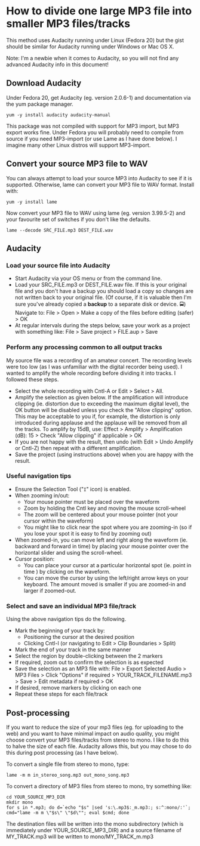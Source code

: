 How to divide one large MP3 file into smaller MP3 files/tracks
==============================================================

This method uses Audacity running under Linux (Fedora 20) but the gist
should be similar for Audacity running under Windows or Mac OS X.

Note: I'm a newbie when it comes to Audacity, so you will not find any
advanced Audacity info in this document!

## Download Audacity
Under Fedora 20, get Audacity (eg. version 2.0.6-1) and documentation
via the yum package manager.

```
yum -y install audacity audacity-manual
```

This package was not compiled with support for MP3 import, but MP3
export works fine. Under Fedora you will probably need to compile from
source if you need MP3-import (or use Lame as I have done below). I 
imagine many other Linux distros will support MP3-import.

## Convert your source MP3 file to WAV

You can always attempt to load your source MP3 into Audacity to see if
it is supported. Otherwise, lame can convert your MP3 file to WAV format.
Install with:

```
yum -y install lame
```

Now convert your MP3 file to WAV using lame (eg. version 3.99.5-2)
and your favourite set of switches if you don't like the defaults.

```
lame --decode SRC_FILE.mp3 DEST_FILE.wav
```

## Audacity

### Load your source file into Audacity
- Start Audacity via your OS menu or from the command line.
- Load your SRC_FILE.mp3 or DEST_FILE.wav file. If this is your original
  file and you don't have a backup you should load a copy so changes
  are not written back to your original file. (Of course, if it is
  valuable then I'm sure you've already copied a __backup__ to a
  separate disk or device.  :oncoming_bus:) Navigate to:
    File > Open > Make a copy of the files before editing (safer) > OK
- At regular intervals during the steps below, save your work as
  a project with something like:
    File > Save project > FILE.aup > Save

### Perform any processing common to all output tracks

My source file was a recording of an amateur concert. The recording levels
were too low (as I was unfamiliar with the digital recorder being used).
I wanted to amplify the whole recording before dividing it into tracks. I
followed these steps.

- Select the whole recording with Cntl-A or Edit > Select > All.
- Amplify the selection as given below. If the amplification will
  introduce clipping (ie. distortion due to exceeding the maximum digital
  level), the OK button will be disabled unless you check the "Allow
  clipping" option. This may be acceptable to you if, for example,
  the distortion is only introduced during applause and the applause
  will be removed from all the tracks. To amplify by 15dB, use:
    Effect > Amplify > Amplification (dB): 15 > Check "Allow clipping" if applicable > OK
- If you are not happy with the result, then undo (with Edit > Undo
  Amplify or Cntl-Z) then repeat with a different amplification.
- Save the project (using instructions above) when you are happy
  with the result.

### Useful navigation tips
- Ensure the Selection Tool ("`I`" icon) is enabled.
- When zooming in/out:
  * Your mouse pointer must be placed over the waveform
  * Zoom by holding the Cntl key and moving the mouse scroll-wheel
  * The zoom will be centered about your mouse pointer (not your cursor
    within the waveform)
  * You might like to click near the spot where you are zooming-in
    (so if you lose your spot it is easy to find by zooming out)
- When zoomed-in, you can move left and right along the waveform
  (ie. backward and forward in time) by placing your mouse pointer over
  the horizontal slider and using the scroll-wheel.
- Cursor position:
  * You can place your cursor at a particular horizontal spot (ie.
    point in time ) by clicking on the waveform.
  * You can move the cursor by using the left/right arrow keys on
    your keyboard. The amount moved is smaller if you are zoomed-in
    and larger if zoomed-out.

### Select and save an individual MP3 file/track

Using the above navigation tips do the following.
- Mark the beginning of your track by:
  * Positioning the cursor at the desired position
  * Clicking Cntl-I (or navigating to Edit > Clip Boundaries > Split)
- Mark the end of your track in the same manner
- Select the region by double-clicking between the 2 markers
- If required, zoom out to confirm the selection is as expected
- Save the selection as an MP3 file with: File > Export Selected Audio >
  MP3 Files > Click "Options" if required > YOUR_TRACK_FILENAME.mp3 >
  Save > Edit metadata if required > OK
- If desired, remove markers by clicking on each one
- Repeat these steps for each file/track

## Post-processing

If you want to reduce the size of your mp3 files (eg. for uploading
to the web) and you want to have minimal impact on audio quality, you
might choose convert your MP3 files/tracks from stereo to mono. I
like to do this to halve the size of each file. Audacity allows this,
but you may chose to do this during post processing (as I have below).

To convert a single file from stereo to mono, type:
```
lame -m m in_stereo_song.mp3 out_mono_song.mp3
```

To convert a directory of MP3 files from stereo to mono, try something like:
```
cd YOUR_SOURCE_MP3_DIR
mkdir mono
for s in *.mp3; do d=`echo "$s" |sed 's:\.mp3$:_m.mp3:; s:^:mono/:'`; cmd="lame -m m \"$s\" \"$d\""; eval $cmd; done
```

The destination files will be written into the mono subdirectory
(which is immediately under YOUR_SOURCE_MP3_DIR) and a source
filename of MY_TRACK.mp3 will be written to mono/MY_TRACK_m.mp3

